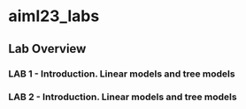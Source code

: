 # aiml23_labs

## Lab Overview

### LAB 1 - Introduction. Linear models and tree models

### LAB 2 - Introduction. Linear models and tree models
